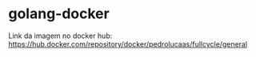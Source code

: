 # golang-docker

Link da imagem no docker hub: https://hub.docker.com/repository/docker/pedrolucaas/fullcycle/general
